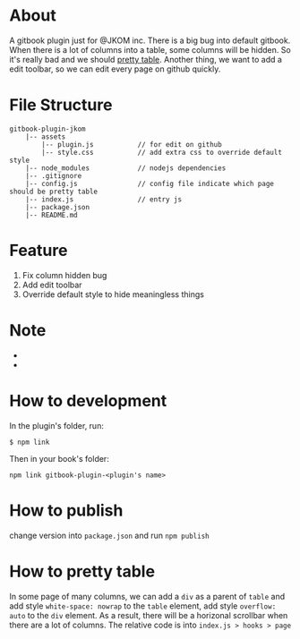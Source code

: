 # About

A gitbook plugin just for @JKOM inc. There is a big bug into default gitbook. When there is a lot of columns into a table, some columns will be hidden. So it's really bad and we should [pretty table](#how-to-pretty-table). Another thing, we want to add a edit toolbar,
so we can edit every page on github quickly.

# File Structure 

```
gitbook-plugin-jkom
    |-- assets
        |-- plugin.js           // for edit on github
        |-- style.css           // add extra css to override default style
    |-- node_modules            // nodejs dependencies
    |-- .gitignore              
    |-- config.js               // config file indicate which page should be pretty table
    |-- index.js                // entry js
    |-- package.json
    |-- README.md
```

# Feature

1. Fix column hidden bug
1. Add edit toolbar
1. Override default style to hide meaningless things

# Note
* 
* 
 
# How to development
In the plugin's folder, run:

```
$ npm link
```

Then in your book's folder:

```
npm link gitbook-plugin-<plugin's name>
```

# How to publish
change version into `package.json`  and run `npm publish`

# How to pretty table

In some page of many columns, we can add a `div` as a parent of `table` and add style `white-space: nowrap` to the `table` element, 
add style `overflow: auto` to the `div` element. As a result, there will be a horizonal scrollbar when there are a lot of columns.
The relative code is into `index.js > hooks > page` 
